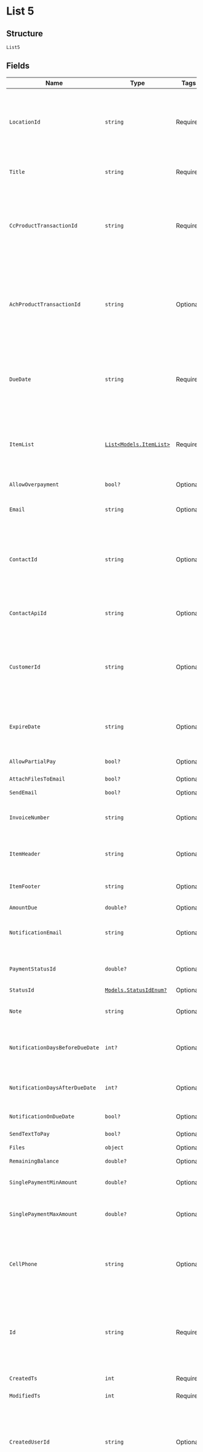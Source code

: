 
# List 5

## Structure

`List5`

## Fields

| Name | Type | Tags | Description |
|  --- | --- | --- | --- |
| `LocationId` | `string` | Required | Location ID<br>**Constraints**: *Pattern*: `^(([0-9a-fA-F]{24})\|(([0-9a-fA-F]{8})-(([0-9a-fA-F]{4}\-){3})([0-9a-fA-F]{12})))$` |
| `Title` | `string` | Required | Title<br>**Constraints**: *Maximum Length*: `64` |
| `CcProductTransactionId` | `string` | Required | Transaction ID<br>**Constraints**: *Pattern*: `^(([0-9a-fA-F]{24})\|(([0-9a-fA-F]{8})-(([0-9a-fA-F]{4}\-){3})([0-9a-fA-F]{12})))$` |
| `AchProductTransactionId` | `string` | Optional | ACH Product Transaction Id<br>**Constraints**: *Pattern*: `^(([0-9a-fA-F]{24})\|(([0-9a-fA-F]{8})-(([0-9a-fA-F]{4}\-){3})([0-9a-fA-F]{12})))$` |
| `DueDate` | `string` | Required | Due Date, Format: Y-m-d<br>**Constraints**: *Maximum Length*: `10`, *Pattern*: `^[\d]{4}-[\d]{2}-[\d]{2}$` |
| `ItemList` | [`List<Models.ItemList>`](../../doc/models/item-list.md) | Required | Item List<br>**Constraints**: *Minimum Items*: `1`, *Maximum Items*: `99`, *Unique Items Required* |
| `AllowOverpayment` | `bool?` | Optional | Allow Overpayment. |
| `Email` | `string` | Optional | Email<br>**Constraints**: *Maximum Length*: `128` |
| `ContactId` | `string` | Optional | Contact ID<br>**Constraints**: *Pattern*: `^(([0-9a-fA-F]{24})\|(([0-9a-fA-F]{8})-(([0-9a-fA-F]{4}\-){3})([0-9a-fA-F]{12})))$` |
| `ContactApiId` | `string` | Optional | Contact API Id<br>**Constraints**: *Maximum Length*: `64` |
| `CustomerId` | `string` | Optional | Customer Id<br>**Constraints**: *Pattern*: `^(([0-9a-fA-F]{24})\|(([0-9a-fA-F]{8})-(([0-9a-fA-F]{4}\-){3})([0-9a-fA-F]{12})))$` |
| `ExpireDate` | `string` | Optional | Expire Date.<br>**Constraints**: *Maximum Length*: `10`, *Pattern*: `^[\d]{4}-[\d]{2}-[\d]{2}$` |
| `AllowPartialPay` | `bool?` | Optional | Allow partial pay |
| `AttachFilesToEmail` | `bool?` | Optional | Attach Files to Email |
| `SendEmail` | `bool?` | Optional | Send Email |
| `InvoiceNumber` | `string` | Optional | Invoice number<br>**Constraints**: *Maximum Length*: `64` |
| `ItemHeader` | `string` | Optional | Item Header<br>**Constraints**: *Maximum Length*: `250` |
| `ItemFooter` | `string` | Optional | Item footer<br>**Constraints**: *Maximum Length*: `250` |
| `AmountDue` | `double?` | Optional | Amount Due |
| `NotificationEmail` | `string` | Optional | Notification email<br>**Constraints**: *Maximum Length*: `640` |
| `PaymentStatusId` | `double?` | Optional | Payment Status Id<br>**Constraints**: `>= 1`, `<= 3` |
| `StatusId` | [`Models.StatusIdEnum?`](../../doc/models/status-id-enum.md) | Optional | Status Id |
| `Note` | `string` | Optional | Note<br>**Constraints**: *Maximum Length*: `200` |
| `NotificationDaysBeforeDueDate` | `int?` | Optional | Notification days before due date<br>**Constraints**: `>= 0`, `<= 99` |
| `NotificationDaysAfterDueDate` | `int?` | Optional | Notification days after due date<br>**Constraints**: `>= 0`, `<= 99` |
| `NotificationOnDueDate` | `bool?` | Optional | Notification on due date |
| `SendTextToPay` | `bool?` | Optional | Send Text To Pay |
| `Files` | `object` | Optional | Files |
| `RemainingBalance` | `double?` | Optional | Remaining Balance |
| `SinglePaymentMinAmount` | `double?` | Optional | Single Payment Min Amount |
| `SinglePaymentMaxAmount` | `double?` | Optional | Single Payment Max Amount<br>**Default**: `9999999.99` |
| `CellPhone` | `string` | Optional | Cell Phone<br>**Constraints**: *Minimum Length*: `10`, *Maximum Length*: `10`, *Pattern*: `^\d{10}$` |
| `Id` | `string` | Required | Quick Invoice ID<br>**Constraints**: *Pattern*: `^(([0-9a-fA-F]{24})\|(([0-9a-fA-F]{8})-(([0-9a-fA-F]{4}\-){3})([0-9a-fA-F]{12})))$` |
| `CreatedTs` | `int` | Required | Created Time Stamp |
| `ModifiedTs` | `int` | Required | Modified Time Stamp |
| `CreatedUserId` | `string` | Optional | Created User Id<br>**Constraints**: *Pattern*: `^(([0-9a-fA-F]{24})\|(([0-9a-fA-F]{8})-(([0-9a-fA-F]{4}\-){3})([0-9a-fA-F]{12})))$` |
| `ModifiedUserId` | `string` | Optional | Modified User Id<br>**Constraints**: *Pattern*: `^(([0-9a-fA-F]{24})\|(([0-9a-fA-F]{8})-(([0-9a-fA-F]{4}\-){3})([0-9a-fA-F]{12})))$` |
| `Active` | `bool?` | Optional | Active status |
| `IsActive` | `bool?` | Optional | Register is active |

## Example (as JSON)

```json
{
  "location_id": "11e95f8ec39de8fbdb0a4f1a",
  "title": "My terminal",
  "cc_product_transaction_id": "11e95f8ec39de8fbdb0a4f1a",
  "due_date": "2021-12-01",
  "item_list": {
    "name": "Bread",
    "amount": 20.15
  },
  "id": "11e95f8ec39de8fbdb0a4f1a",
  "created_ts": 1422040992,
  "modified_ts": 1422040992
}
```

